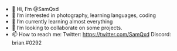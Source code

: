 - 👋 Hi, I’m @SamQxd
- 👀 I’m interested in photography, learning languages, coding
- 🌱 I’m currently learning almost everything
- 💞️ I’m looking to collaborate on some projects.
- 📫 How to reach me: Twitter: https://twitter.com/SamQxd
                       Discord: brian.#0292

<!---
SamQxd/SamQxd is a ✨ special ✨ repository because its `README.md` (this file) appears on your GitHub profile.
You can click the Preview link to take a look at your changes.
--->
